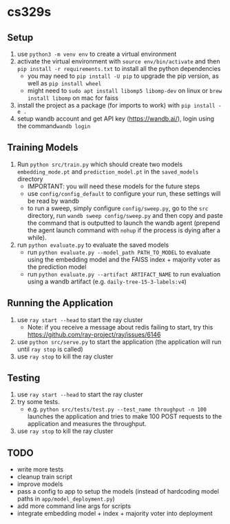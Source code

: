 # cs329s

## Setup
1. use `python3 -m venv env` to create a virtual environment
2. activate the virtual environment with `source env/bin/activate` and then `pip install -r requirements.txt` to install all the python dependencies
    - you may need to `pip install -U pip` to upgrade the pip version, as well as `pip install wheel`
    - might need to `sudo apt install libomp5 libomp-dev` on linux or `brew install libomp` on mac for faiss 
3. install the project as a package (for imports to work) with `pip install -e .`
4. setup wandb account and get API key (https://wandb.ai/), login using the command`wandb login`

## Training Models
1. Run `python src/train.py` which should create two models `embedding_mode.pt` and `prediction_model.pt` in the `saved_models` directory
    - IMPORTANT: you will need these models for the future steps
    - use `config/config_default` to configure your run, these settings will be read by wandb
    - to run a sweep, simply configure `config/sweep.py`, go to the `src` directory, run `wandb sweep config/sweep.py` and then copy and paste the command that is outputted to launch the wandb agent (prepend the agent launch command with `nohup` if the process is dying after a while).
2. run `python evaluate.py` to evaluate the saved models
    - run `python evaluate.py --model_path PATH_TO_MODEL` to evaluate using the embedding model and the FAISS index + majority voter as the prediction model
    - run `python evaluate.py --artifact ARTIFACT_NAME` to run evaluation using a wandb artifact (e.g. `daily-tree-15-3-labels:v4`)

## Running the Application
1. use `ray start --head` to start the ray cluster
    - Note: if you receive a message about redis failing to start, try this https://github.com/ray-project/ray/issues/6146
2. use `python src/serve.py` to start the application (the application will run until `ray stop` is called)
3. use `ray stop` to kill the ray cluster

## Testing
1. use `ray start --head` to start the ray cluster
2. try some tests.
    - e.g. `python src/tests/test.py --test_name throughput -n 100` launches the application and tries to make 100 POST requests to the application and measures the throughput.
3. use `ray stop` to kill the ray cluster

## TODO
- write more tests
- cleanup train script
- improve models
- pass a config to app to setup the models (instead of hardcoding model paths in `app/model_deployment.py`)
- add more command line args for scripts
- integrate embedding model + index + majority voter into deployment
